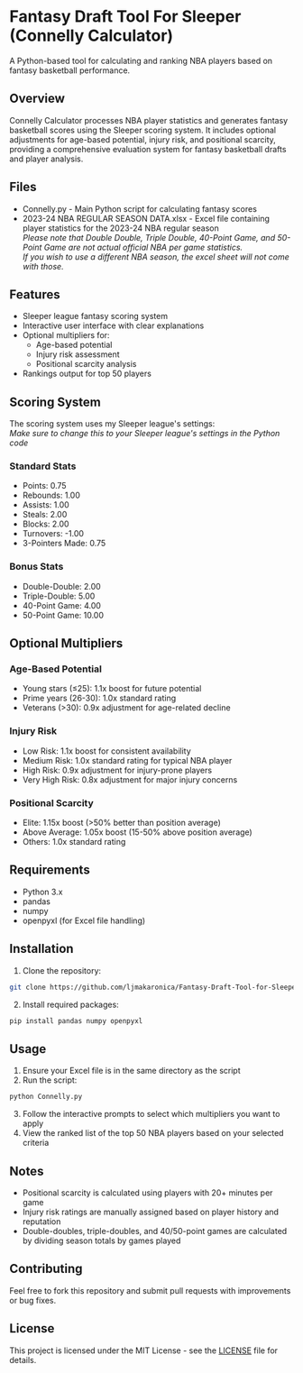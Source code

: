 # Fantasy Draft Tool For Sleeper (Connelly Calculator)
A Python-based tool for calculating and ranking NBA players based on fantasy basketball performance.

## Overview
Connelly Calculator processes NBA player statistics and generates fantasy basketball scores using the Sleeper scoring system. It includes optional adjustments for age-based potential, injury risk, and positional scarcity, providing a comprehensive evaluation system for fantasy basketball drafts and player analysis.

## Files
* Connelly.py - Main Python script for calculating fantasy scores
* 2023-24 NBA REGULAR SEASON DATA.xlsx - Excel file containing player statistics for the 2023-24 NBA regular season  
  *Please note that Double Double, Triple Double, 40-Point Game, and 50-Point Game are not actual official NBA per game statistics.  
  If you wish to use a different NBA season, the excel sheet will not come with those.*

## Features
* Sleeper league fantasy scoring system
* Interactive user interface with clear explanations
* Optional multipliers for:
  * Age-based potential
  * Injury risk assessment
  * Positional scarcity analysis
* Rankings output for top 50 players

## Scoring System
The scoring system uses my Sleeper league's settings:  
*Make sure to change this to your Sleeper league's settings in the Python code*
### Standard Stats
* Points: 0.75
* Rebounds: 1.00
* Assists: 1.00
* Steals: 2.00
* Blocks: 2.00
* Turnovers: -1.00
* 3-Pointers Made: 0.75  
### Bonus Stats
* Double-Double: 2.00
* Triple-Double: 5.00
* 40-Point Game: 4.00
* 50-Point Game: 10.00

## Optional Multipliers

### Age-Based Potential
* Young stars (≤25): 1.1x boost for future potential
* Prime years (26-30): 1.0x standard rating
* Veterans (>30): 0.9x adjustment for age-related decline

### Injury Risk
* Low Risk: 1.1x boost for consistent availability
* Medium Risk: 1.0x standard rating for typical NBA player
* High Risk: 0.9x adjustment for injury-prone players
* Very High Risk: 0.8x adjustment for major injury concerns

### Positional Scarcity
* Elite: 1.15x boost (>50% better than position average)
* Above Average: 1.05x boost (15-50% above position average)
* Others: 1.0x standard rating

## Requirements
* Python 3.x
* pandas
* numpy
* openpyxl (for Excel file handling)

## Installation
1. Clone the repository:
```bash
git clone https://github.com/ljmakaronica/Fantasy-Draft-Tool-for-Sleeper
```

2. Install required packages:
```bash
pip install pandas numpy openpyxl
```

## Usage
1. Ensure your Excel file is in the same directory as the script
2. Run the script:
```bash
python Connelly.py
```
3. Follow the interactive prompts to select which multipliers you want to apply
4. View the ranked list of the top 50 NBA players based on your selected criteria

## Notes
* Positional scarcity is calculated using players with 20+ minutes per game
* Injury risk ratings are manually assigned based on player history and reputation
* Double-doubles, triple-doubles, and 40/50-point games are calculated by dividing season totals by games played

## Contributing
Feel free to fork this repository and submit pull requests with improvements or bug fixes.

## License
This project is licensed under the MIT License - see the [LICENSE](LICENSE) file for details.
